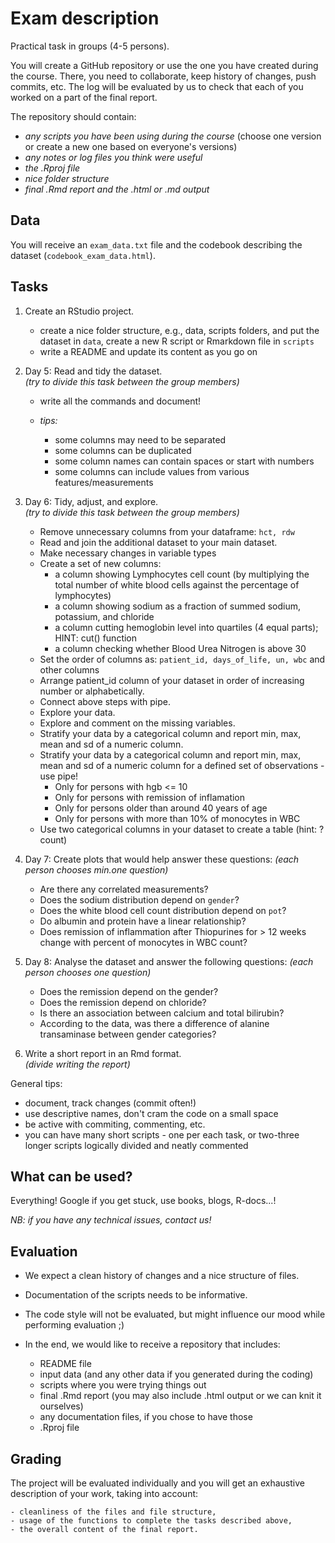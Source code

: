 # Exam description

Practical task in groups (4-5 persons). 

You will create a GitHub repository or use the one you have created during the
course. There, you need to collaborate, keep history of changes, push commits,
etc. The log will be evaluated by us to check that each of you worked on a part
of the final report.

The repository should contain:

- _any scripts you have been using during the course_ (choose one version or
create a new one based on everyone's versions)
- _any notes or log files you think were useful_
- _the .Rproj file_
- _nice folder structure_
- _final .Rmd report and the .html or .md output_

## Data

You will receive an `exam_data.txt` file and the codebook describing the dataset
(`codebook_exam_data.html`).

## Tasks

1. Create an RStudio project.

    - create a nice folder structure, e.g., data, scripts folders, and put the
    dataset in `data`, create a new R script or Rmarkdown file in `scripts`
    - write a README and update its content as you go on

2. Day 5: Read and tidy the dataset.    
_(try to divide this task between the group members)_

    - write all the commands and document!
    - _tips:_
    
        - some columns may need to be separated
        - some columns can be duplicated
        - some column names can contain spaces or start with numbers
        - some columns can include values from various features/measurements

3. Day 6: Tidy, adjust, and explore.    
_(try to divide this task between the group members)_

    - Remove unnecessary columns from your dataframe: `hct, rdw`
    - Read and join the additional dataset to your main dataset.
    - Make necessary changes in variable types
    - Create a set of new columns:
        - a column showing Lymphocytes cell count (by multiplying the total number of white blood cells against the percentage of lymphocytes)
        - a column showing sodium as a fraction of summed sodium, potassium, and chloride
        - a column cutting hemoglobin level into quartiles (4 equal parts); HINT: cut() function
        - a column checking whether Blood Urea Nitrogen is above 30
    - Set the order of columns as: `patient_id, days_of_life, un, wbc` and other columns
    - Arrange patient_id column of your dataset in order of increasing number or alphabetically.
    - Connect above steps with pipe.
    - Explore your data.
    - Explore and comment on the missing variables.
    - Stratify your data by a categorical column and report min, max, mean and sd of a numeric column.
    - Stratify your data by a categorical column and report min, max, mean and sd of a numeric column for a defined set of observations - use pipe!
        - Only for persons with hgb <= 10
        - Only for persons with remission of inflamation
        - Only for persons older than around 40 years of age
        - Only for persons with more than 10% of monocytes in WBC
    - Use two categorical columns in your dataset to create a table (hint: ?count)

4. Day 7: Create plots that would help answer these questions:
_(each person chooses min.one question)_

    - Are there any correlated measurements?
    - Does the sodium distribution depend on `gender`?
    - Does the white blood cell count distribution depend on `pot`?
    - Do albumin and protein have a linear relationship?
    - Does remission of inflammation after Thiopurines for > 12 weeks change with percent of monocytes in WBC count?

4. Day 8: Analyse the dataset and answer the following questions:
_(each person chooses one question)_

    - Does the remission depend on the gender?
    - Does the remission depend on chloride?
    - Is there an association between calcium and total bilirubin? 
    - According to the data, was there a difference of alanine transaminase between gender categories? 
    
5. Write a short report in an Rmd format.    
_(divide writing the report)_

General tips:

- document, track changes (commit often!)
- use descriptive names, don't cram the code on a small space
- be active with commiting, commenting, etc.
- you can have many short scripts - one per each task, or two-three longer 
scripts logically divided and neatly commented

## What can be used?

Everything! Google if you get stuck, use books, blogs, R-docs...!

_NB: if you have any technical issues, contact us!_

## Evaluation

- We expect a clean history of changes and a nice structure of files.
- Documentation of the scripts needs to be informative.
- The code style will not be evaluated, but might influence our mood while
performing evaluation ;)
- In the end, we would like to receive a repository that includes:

    - README file
    - input data (and any other data if you generated during the coding)
    - scripts where you were trying things out
    - final .Rmd report (you may also include .html output or we can knit it ourselves)
    - any documentation files, if you chose to have those
    - .Rproj file

## Grading

The project will be evaluated individually and you will get
an exhaustive description of your work, taking into account:

    - cleanliness of the files and file structure,
    - usage of the functions to complete the tasks described above,
    - the overall content of the final report.


